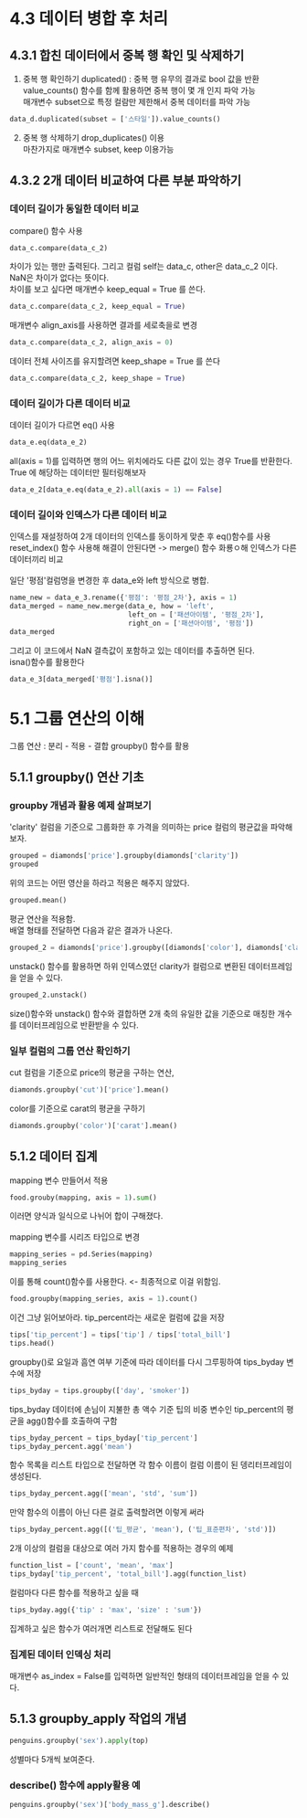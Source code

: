 # 4.3 데이터 병합 후 처리
## 4.3.1 합친 데이터에서 중복 행 확인 및 삭제하기
1. 중복 행 확인하기
duplicated() : 중복 행 유무의 결과로 bool 값을 반환\
value_counts() 함수를 함께 활용하면 중복 행이 몇 개 인지 파악 가능\
매개변수 subset으로 특정 컬람만 제한해서 중복 데이터를 파악 가능
```python
data_d.duplicated(subset = ['스타일']).value_counts()
```
2. 중복 행 삭제하기
drop_duplicates() 이용\
마찬가지로 매개변수 subset, keep 이용가능
## 4.3.2 2개 데이터 비교하여 다른 부분 파악하기
### 데이터 길이가 동일한 데이터 비교
compare() 함수 사용
```python
data_c.compare(data_c_2)
```
차이가 있는 행만 출력된다. 그리고 컬럼 self는 data_c, other은 data_c_2 이다.\
NaN은 차이가 없다는 뜻이다.\
차이를 보고 싶다면 매개변수 keep_equal = True 를 쓴다.
```python
data_c.compare(data_c_2, keep_equal = True)
```
매개변수 align_axis를 사용하면 결과를 세로축을로 변경
```python
data_c.compare(data_c_2, align_axis = 0)
```
데이터 전체 사이즈를 유지할려면 keep_shape = True 를 쓴다
```python
data_c.compare(data_c_2, keep_shape = True)
```
### 데이터 길이가 다른 데이터 비교
데이터 길이가 다르면 eq() 사용
```python
data_e.eq(data_e_2)
```
all(axis = 1)를 입력하면 행의 어느 위치에라도 다른 값이 있는 경우 True를 반환한다.\
True 에 해당하는 데이터만 필터링해보자
```python
data_e_2[data_e.eq(data_e_2).all(axis = 1) == False]
```
### 데이터 길이와 인덱스가 다른 데이터 비교
인덱스를 재설정하여 2개 데이터의 인덱스를 동이하게 맞춘 후 eq()함수를 사용\
reset_index() 함수 사용해 해결이 안된다면 -> merge() 함수 화룡ㅇ해 인덱스가 다른 데이터끼리 비교\
\
일단 '평점'컬럼명을 변경한 후 data_e와 left 방식으로 병합.
```python
name_new = data_e_3.rename({'평점': '평점_2차'}, axis = 1)
data_merged = name_new.merge(data_e, how = 'left',
                             left_on = ['패션아이템', '평점_2차'],
                             right_on = ['패션아이템', '평점'])
data_merged
```
그리고 이 코드에서 NaN 결측값이 포함하고 있는 데이터를 추출하면 된다.\
isna()함수를 활용한다
```python
data_e_3[data_merged['평점'].isna()]
```
# 5.1 그룹 연산의 이해
그룹 연산 : 분리 - 적용 - 결합
groupby() 함수를 활용
## 5.1.1 groupby() 연산 기초
### groupby 개념과 활용 예제 살펴보기
'clarity' 컬럼을 기준으로 그룹화한 후 가격을 의미하는 price 컬럼의 평균값을 파악해보자.
```python
grouped = diamonds['price'].groupby(diamonds['clarity'])
grouped
```
위의 코드는 어떤 영산을 하라고 적용은 해주지 않았다.
```python
grouped.mean()
```
평균 연산을 적용함.\
배열 형태를 전달하면 다음과 같은 결과가 나온다.
```python
grouped_2 = diamonds['price'].groupby([diamonds['color'], diamonds['clarity']]).mean()
```
unstack() 함수를 활용하면 하위 인덱스였던 clarity가 컬럼으로 변환된 데이터프레임을 얻을 수 있다.
```python
grouped_2.unstack()
```
size()함수와 unstack() 함수와 결합하면 2개 축의 유일한 값을 기준으로 매칭한 개수를 데이터프레임으로 반환받을 수 있다.
### 일부 컬럼의 그룹 연산 확인하기
cut 컬럼을 기준으로 price의 평균을 구하는 연산,
```python
diamonds.groupby('cut')['price'].mean()
```
color를 기준으로 carat의 평균을 구하기
```python
diamonds.groupby('color')['carat'].mean()
```
## 5.1.2 데이터 집계
mapping 변수 만들어서 적용
```python
food.grouby(mapping, axis = 1).sum()
```
이러면 양식과 일식으로 나뉘어 합이 구해졌다.\
\
mapping 변수를 시리즈 타입으로 변경
```python
mapping_series = pd.Series(mapping)
mapping_series
```
이를 통해 count()함수를 사용한다. <- 최종적으로 이걸 위함임.
```python
food.groupby(mapping_series, axis = 1).count()
```
이건 그냥 읽어보아라.
tip_percent라는 새로운 컬럼에 값을 저장
```python
tips['tip_percent'] = tips['tip'] / tips['total_bill']
tips.head()
```
groupby()로 요일과 흠연 여부 기준에 따라 데이터를 다시 그루핑하여 tips_byday 변수에 저장
```python
tips_byday = tips.groupby(['day', 'smoker'])
```
tips_byday 데이터에 손님이 지불한 총 액수 기준 팁의 비중 변수인 tip_percent의 평균을 agg()함수를 호출하여 구함
```python
tips_byday_percent = tips_byday['tip_percent']
tips_byday_percent.agg('mean')
```
함수 목록을 리스트 타입으로 전달하면 각 함수 이름이 컬럼 이름이 된 뎅리터프레임이 생성된다.
```python
tips_byday_percent.agg(['mean', 'std', 'sum'])
```
만약 함수의 이름이 아닌 다른 걸로 출력할려면 이렇게 써라
```python
tips_byday_percent.agg([('팁_평균', 'mean'), ('팁_표준편차', 'std')])
```
2개 이상의 컬럼을 대상으로 여러 가지 함수를 적용하는 경우의 예제
```python
function_list = ['count', 'mean', 'max']
tips_byday['tip_percent', 'total_bill'].agg(function_list)
```
컬럼마다 다른 함수를 적용하고 싶을 때
```python
tips_byday.agg({'tip' : 'max', 'size' : 'sum'})
```
집계하고 싶은 함수가 여러개면 리스트로 전달해도 된다
### 집계된 데이터 인덱싱 처리
매개변수 as_index = False를 입력하면 일반적인 형태의 데이터프레임을 얻을 수 있다.
## 5.1.3 groupby_apply 작업의 개념
```python
penguins.groupby('sex').apply(top)
```
성별마다 5개씩 보여준다.
### describe() 함수에 apply활용 예
```python
penguins.groupby('sex')['body_mass_g'].describe()
```
